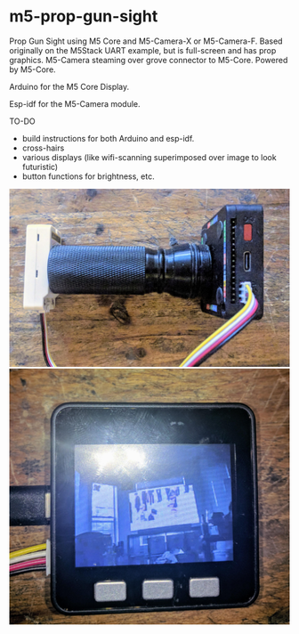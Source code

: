 # m5-prop-gun-sight
Prop Gun Sight using M5 Core and M5-Camera-X or M5-Camera-F. Based originally on the M5Stack UART example, but is full-screen and has prop graphics. M5-Camera steaming over grove connector to M5-Core. Powered by M5-Core.


Arduino for the M5 Core Display.

Esp-idf for the M5-Camera module.

TO-DO
* build instructions for both Arduino and esp-idf.
* cross-hairs
* various displays (like wifi-scanning superimposed over image to look futuristic)
* button functions for brightness, etc.


![image](m5-prop-gun-sight.jpg)
![image](full-m5core-display.jpg)
